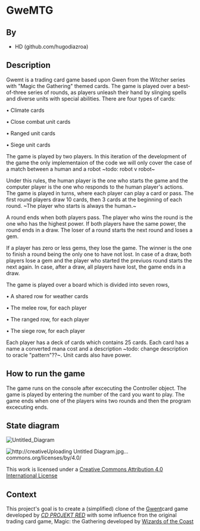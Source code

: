 # GweMTG

## By
* HD (github.com/hugodiazroa)

## Description
Gwemt is a trading card game based upon Gwen from the Witcher series with "Magic the Gathering" themed cards. The game is played over a best-of-three series of rounds, as players unleash their hand by slinging spells and diverse units with special abilities.
There are four types of cards: 

• Climate cards

• Close combat unit cards

• Ranged unit cards

• Siege unit cards


The game is played by two players. In this iteration of the development of the game the only implementaion of the code we will only cover the case of a  match between a human and a robot ~todo: robot v robot~


Under this rules, the human player is the one who starts the game and the computer player is the one who responds to the human player's actions. The game is played in turns, where each player can play a card or pass.  The first round players draw 10 cards, then 3 cards at the beginning of each round. ~The player who starts is always the human.~ 


A round ends when both players pass. The player who wins the round is the one who has the highest power. If both players have the same power, the round ends in a draw. The loser of a round starts the next round and loses a gem.


If a player has zero or less gems, they lose the game. The winner is the one to finish a round being the only one to have not lost. In case of a draw, both players lose a gem and the player who started the previuos round starts the next again. In case, after a draw, all players have lost, the game ends in a draw.



The game is played over a board which is divided into seven rows, 

   • A shared row for weather cards 

   • The melee row, for each player 

   • The ranged row, for each player

   • The siege row, for each player

Each player has a deck of cards which contains 25 cards. Each card has a name a converted mana cost and a description ~todo: change description to oracle "pattern"??~. Unit cards also have power. 




## How to run the game
The game runs on the console after excecuting the Controller object. The game is played by entering the number of the card you want to play. The game ends when one of the players wins two rounds and then the program excecuting ends.

## State diagram
![Untitled_Diagram](https://github.com/dcc-cc3002/gwemtg/assets/16340209/ac5272fb-d807-4a98-af4e-5dff1f074e1c)




![http://creative![Uploading Untitled Diagram.jpg…]()
commons.org/licenses/by/4.0/](https://i.creativecommons.org/l/by/4.0/88x31.png)

This work is licensed under a
[Creative Commons Attribution 4.0 International License](http://creativecommons.org/licenses/by/4.0/)

Context
-------

This project's goal is to create a (simplified) clone of the
[Gwent](https://www.playgwent.com/en/)card game developed by 
[_CD PROJEKT RED_](https://cdprojektred.com/en/) with some influence fron the original trading card game, Magic: the Gathering developed by 
[Wizards of the Coast](https://company.wizards.com/en)


